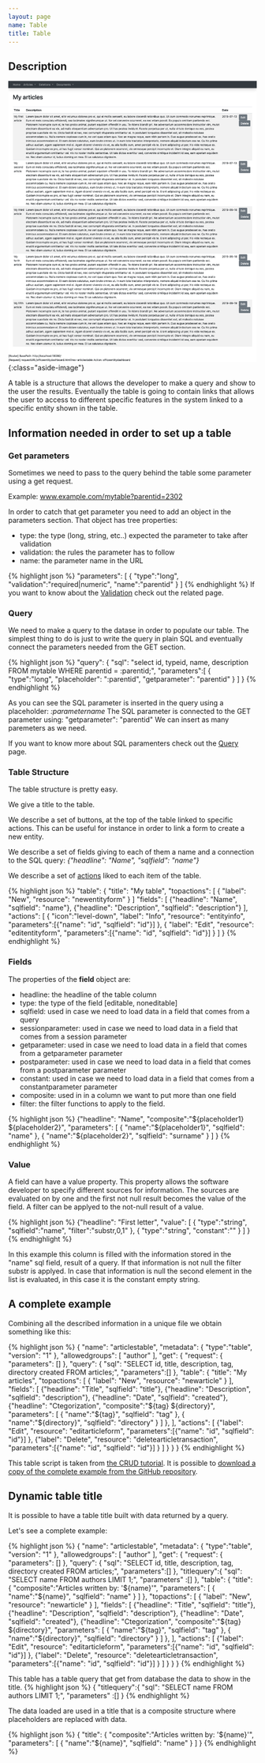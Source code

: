 ```yaml
---
layout: page
name: Table
title: Table
---
```


## Description

![List](images/tut01-table.png){:class="aside-image"}

A table is a structure that allows the developer to make a query and show to the user the results.
Eventually the table is going to contain links that allows the user to access to different specific features in the system linked to a specific entity shown in the table.

## Information needed in order to set up a table

### Get parameters

Sometimes we need to pass to the query behind the table some parameter using a get request. 

Example: www.example.com/mytable?parentid=2302

In order to catch that get parameter you need to add an object in the parameters section. That object has tree properties:

* type: the type (long, string, etc..) expected the parameter to take after validation
* validation: the rules the parameter has to follow
* name: the parameter name in the URL

{% highlight json %}
"parameters": [
  { "type":"long", "validation":"required|numeric", "name":"parentid" }
]
{% endhighlight %}
If you want to know about the <a href="{{site.baseurl}}/docs/validation">Validation</a> check out the related page.

### Query

We need to make a query to the datase in order to populate our table.
The simplest thing to do is just to write the query in plain SQL and eventually connect the parameters needed from the GET section.

{% highlight json %}
"query": {
  "sql": "select id, typeid, name, description FROM mytable WHERE parentid = :parentid;",
  "parameters":[
    { "type":"long", "placeholder": ":parentid", "getparameter": "parentid" }
  ]
}
{% endhighlight %}

As you can see the SQL parameter is inserted in the query using a placeholder: *:parametername*
The SQL parameter is connected to the GET parameter using: "getparameter": "parentid"
We can insert as many paremeters as we need.

If you want to know more about SQL paramenters check out the <a href="{{site.baseurl}}/docs/query">Query</a> page.

### Table Structure

The table structure is pretty easy.

We give a title to the table.

We describe a set of buttons, at the top of the table linked to specific actions. This can be useful for instance in order to link a form to create a new entity.

We describe a set of fields giving to each of them a name and a connection to the SQL query: *{"headline": "Name", "sqlfield": "name"}*

We describe a set of <a href="{{site.baseurl}}/docs/actions">actions</a> liked to each item of the table.

{% highlight json %}
"table": {
  "title": "My table",
  "topactions": [
    { "label": "New", "resource": "newentityform" }
  ]
  "fields": [
    {"headline": "Name", "sqlfield": "name"},
    {"headline": "Description", "sqlfield": "description"}
  ],
  "actions": [
    { "icon":"level-down", "label": "Info", "resource": "entityinfo", "parameters":[{"name": "id", "sqlfield": "id"}] },
    { "label": "Edit", "resource": "editentityform", "parameters":[{"name": "id", "sqlfield": "id"}] }
  ]
}
{% endhighlight %}

### Fields 
The properties of the **field** object are:

* headline: the headline of the table column
* type: the type of the field [editable, noneditable]
* sqlfield: used in case we need to load data in a field that comes from a query
* sessionparameter: used in case we need to load data in a field that comes from a session parameter
* getparameter: used in case we need to load data in a field that comes from a getparameter parameter
* postparameter: used in case we need to load data in a field that comes from a postparameter parameter
* constant: used in case we need to load data in a field that comes from a constantparameter parameter
* composite: used in in a column we want to put more than one field
* filter: the filter functions to apply to the field.

{% highlight json %}
{"headline": "Name", "composite":"${placeholder1} ${placeholder2}", "parameters": [
      { "name":"${placeholder1}", "sqlfield": "name"  },
      { "name":"${placeholder2}", "sqlfield": "surname"  }
    ] 
}
{% endhighlight %}

### Value
A field can have a value property. This property allows the software developer to specify different sources for information. The sources
are evaluated on by one and the first not null result becomes the value of the field. A filter can be applyed to the not-null result of a value.

{% highlight json %}
{"headline": "First letter", "value": [
  { "type":"string", "sqlfield":"name", "filter":"substr,0,1" },
  { "type":"string", "constant":"" }
] }
{% endhighlight %}

In this example this column is filled with the information stored in the "name" sql field, result of a query. If that information is not null the filter substr is applyed. In case that information is null the second element in the list is evaluated, in this case it is the constant empty string.


## A complete example

Combining all the described information in a unique file we obtain something like this:

{% highlight json %}
{
  "name": "articlestable",
  "metadata": { "type":"table", "version": "1" },
  "allowedgroups": [ "author" ],
  "get": {
    "request": {
      "parameters": []
    },
    "query": {
      "sql": "SELECT id, title, description, tag, directory created FROM articles;",
      "parameters":[]
    },
    "table": {
      "title": "My articles",
      "topactions": [
        { "label": "New", "resource": "newarticle" }
      ],
      "fields": [
        {"headline": "Title", "sqlfield": "title"},
        {"headline": "Description", "sqlfield": "description"},
        {"headline": "Date", "sqlfield": "created"},
        {"headline": "Ctegorization", "composite":"${tag} ${directory}", "parameters": [
          { "name":"${tag}", "sqlfield": "tag"  },
          { "name":"${directory}", "sqlfield": "directory"  }
        ] },
      ],
      "actions": [
        {"label": "Edit", "resource": "editarticleform", "parameters":[{"name": "id", "sqlfield": "id"}] },
        {"label": "Delete", "resource": "deletearticletransaction", "parameters":[{"name": "id", "sqlfield": "id"}] }
      ]
    }
  }
}
{% endhighlight %}

This table script is taken from <a href="{{site.baseurl}}/tutorials/crud">the CRUD tutorial</a>. It is possible to <a href="https://github.com/fabiomattei/ud-demo">download a copy of the complete example from the GitHub repository</a>.

## Dynamic table title 

It is possible to have a table title built with data returned by a query.

Let's see a complete example:

{% highlight json %}
{
  "name": "articlestable",
  "metadata": { "type":"table", "version": "1" },
  "allowedgroups": [ "author" ],
  "get": {
    "request": {
      "parameters": []
    },
    "query": {
      "sql": "SELECT id, title, description, tag, directory created FROM articles;",
      "parameters":[]
    },
	"titlequery":{
      "sql": "SELECT name FROM authors LIMIT 1;",
      "parameters" :[]
    },
    "table": {
      "title": { "composite":"Articles written by: '${name}'",
        "parameters": [ { "name":"${name}", "sqlfield": "name"  } ]
      },
      "topactions": [
        { "label": "New", "resource": "newarticle" }
      ],
      "fields": [
        {"headline": "Title", "sqlfield": "title"},
        {"headline": "Description", "sqlfield": "description"},
        {"headline": "Date", "sqlfield": "created"},
        {"headline": "Ctegorization", "composite":"${tag} ${directory}", "parameters": [
          { "name":"${tag}", "sqlfield": "tag"  },
          { "name":"${directory}", "sqlfield": "directory"  }
        ] },
      ],
      "actions": [
        {"label": "Edit", "resource": "editarticleform", "parameters":[{"name": "id", "sqlfield": "id"}] },
        {"label": "Delete", "resource": "deletearticletransaction", "parameters":[{"name": "id", "sqlfield": "id"}] }
      ]
    }
  }
}
{% endhighlight %}

This table has a table query that get from database the data to show in the title. 
{% highlight json %}
{
	"titlequery":{
      "sql": "SELECT name FROM authors LIMIT 1;",
      "parameters" :[]
    }
{% endhighlight %}

The data loaded are used in a title that is a composite structure where placeholders are replaced with data.

{% highlight json %}
{
    "title": { "composite":"Articles written by: '${name}'",
      "parameters": [ { "name":"${name}", "sqlfield": "name"  } ]
    }
{% endhighlight %}
